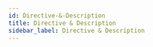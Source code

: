 ```yaml
---
id: Directive-&-Description
title: Directive & Description
sidebar_label: Directive & Description
---
```



#
